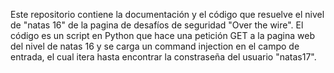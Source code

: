 Este repositorio contiene la documentación y el código que resuelve el nivel de "natas 16" de la pagina de desafíos de seguridad "Over the wire". El código es un script en Python que hace una petición GET a la pagina web del nivel de natas 16 y se carga un command injection en el campo de entrada, el cual itera hasta encontrar la constraseña del usuario "natas17".
